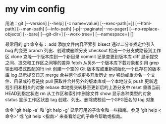 # my vim config
用法：git [--version] [--help] [-c name=value]
           [--exec-path[=<path>]] [--html-path] [--man-path] [--info-path]
           [-p|--paginate|--no-pager] [--no-replace-objects] [--bare]
           [--git-dir=<path>] [--work-tree=<path>] [--namespace=<name>]
           <command> [<args>]

最常用的 git 命令有：
   add        添加文件内容至索引
   bisect     通过二分查找定位引入 bug 的变更
   branch     列出、创建或删除分支
   checkout   检出一个分支或路径到工作区
   clone      克隆一个版本库到一个新目录
   commit     记录变更到版本库
   diff       显示提交之间、提交和工作区之间等的差异
   fetch      从另外一个版本库下载对象和引用
   grep       输出和模式匹配的行
   init       创建一个空的 Git 版本库或重新初始化一个已存在的版本库
   log        显示提交日志
   merge      合并两个或更多开发历史
   mv         移动或重命名一个文件、目录或符号链接
   pull       获取并合并另外的版本库或一个本地分支
   push       更新远程引用和相关的对象
   rebase     本地提交转移至更新后的上游分支中
   reset      重置当前HEAD到指定状态
   rm         从工作区和索引中删除文件
   show       显示各种类型的对象
   status     显示工作区状态
   tag        创建、列出、删除或校验一个GPG签名的 tag 对象

命令 'git help -a' 和 'git help -g' 显示可用的子命令和一些指南。参见
'git help <命令>' 或 'git help <指南>' 来查看给定的子命令帮助或指南。
